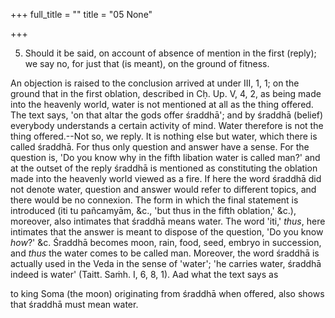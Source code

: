 +++
full_title = ""
title = "05 None"

+++


5. Should it be said, on account of absence of mention in the first (reply); we say no, for just that (is meant), on the ground of fitness.

An objection is raised to the conclusion arrived at under III, 1, 1; on the ground that in the first oblation, described in Cḥ. Up. V, 4, 2, as being made into the heavenly world, water is not mentioned at all as the thing offered. The text says, 'on that altar the gods offer śraddhā'; and by śraddhā (belief) everybody understands a certain activity of mind. Water therefore is not the thing offered.--Not so, we reply. It is nothing else but water, which there is called śraddhā. For thus only question and answer have a sense. For the question is, 'Do you know why in the fifth libation water is called man?' and at the outset of the reply śraddhā is mentioned as constituting the oblation made into the heavenly world viewed as a fire. If here the word śraddhā did not denote water, question and answer would refer to different topics, and there would be no connexion. The form in which the final statement is introduced (iti tu pañcamyām, &c., 'but thus in the fifth oblation,' &c.), moreover, also intimates that śraddhā means water. The word 'iti,' _thus_, here intimates that the answer is meant to dispose of the question, 'Do you know _how_?' &c. Śraddhā becomes moon, rain, food, seed, embryo in succession, and _thus_ the water comes to be called man. Moreover, the word śraddhā is actually used in the Veda in the sense of 'water'; 'he carries water, śraddhā indeed is water' (Taitt. Saṁh. I, 6, 8, 1). Aad what the text says as

to king Soma (the moon) originating from śraddhā when offered, also shows that śraddhā must mean water.

